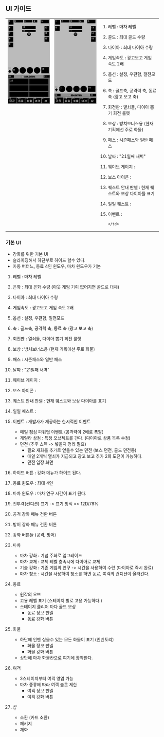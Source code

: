 
## UI 가이드

<table>
    <tr>
        <td valign = top>
            <img src = "image/window.png">
        </td>
        <td valign = top>
            <img src = "image/window1.png">
        </td>
        <td valign= top>
    
1) 레벨 : 마차 레벨 
2) 골드 : 최대 골드 수량 
3) 다이아 : 최대 다이아 수량
4) 게임속도 : 광고보고 게임 속도 2배
5) 옵션 : 설정, 우편함, 절전모드
6) 축 : 골드축, 공격력 축, 동료 축 (광고 보고 축)
7) 회전판 : 열쇠들, 다이아 뽑기 회전 룰렛
8) 보상 : 방치보너스용 (현재 기획에선 주로 화물)
9) 패스 : 시즌패스와 일반 패스
10) 날짜 : "21일째 새벽"
11) 웨이브 게이지 : 
12) 보스 아이콘 :
13) 퀘스트 안내 판넬 : 현재 퀘스트와 보상 다이아를 표기 
14) 일일 퀘스트 : 
15) 이벤트 :            
            
            
            
        </td>
    </tr>
</table>


### 기본 UI
- 강화를 위한 기본 UI
- 슬라이딩해서 하단부로 하이드 할수 있다. 
- 자동 버터느, 동료 4인 윈도우, 마차 윈도우가 기본

1) 레벨 : 마차 레벨 
2) 은화 : 최대 은화 수량 (아웃 게임 기획 없어지면 골드로 대체)
3) 다이아 : 최대 다이아 수량
4) 게임속도 : 광고보고 게임 속도 2배
5) 옵션 : 설정, 우편함, 절전모드

6) 축 : 골드축, 공격력 축, 동료 축 (광고 보고 축)
7) 회전판 : 열쇠들, 다이아 뽑기 회전 룰렛
8) 보상 : 방치보너스용 (현재 기획에선 주로 화물)
9) 패스 : 시즌패스와 일반 패스 

10) 날짜 : "21일째 새벽"
11) 웨이브 게이지 : 
12) 보스 아이콘 :

13) 퀘스트 안내 판넬 : 현재 퀘스트와 보상 다이아를 표기 
14) 일일 퀘스트 : 
15) 이벤트 : 개발사가 제공하는 한시적인 이벤트
    - 매일 점심 파워업 이벤트 (공격력이 2배로 폭팔) 
    - 게릴라 상점 : 특정 오브젝트를 판다. (다이아로 상품 목록 수정)  
    - 던전 (추후 스펙 -> 넣을지 정리 필요)
        - 필요 재화를 추가로 얻을수 있는 던전 (보스 던전, 골드 던전등)
        - 매일 2개씩 열쇠가 지급되고 광고 보고 추가 2회 도전이 가능하다.
        - 던전 입장 화면        

16) 하이드 버튼 : 강화 메뉴가 하이드 된다. 
17) 동료 윈도우 : 최대 4인
18) 마차 윈도우 : 마차 연구 시간이 표기 된다.
19) 전투력(컨디션) 표기 -> 표기 방식 => 12D/78% 
20) 공격 강화 메뉴 전환 버튼
21) 방어 강화 메뉴 전환 버튼
22) 강화 버튼들 (공격, 방어)

23) 마차 
      - 마차 강화 : 기념 주화로 업그레이드
      - 마차 교체 : 교체 레벨 충족시에 다이아로 교체 
      - 기술 강화 : 기존 게임의 연구 -> 시간을 사용하여 수련 (다이아로 즉시 완료)
      - 마차 청소 : 시간을 사용하여 청소를 하면 동료, 여객의 컨디션이 올라간다.

24) 동료
      - 원작의 오브
      - 고용 레벨 표기 (스테이지 별로 고용 가능하다.)
      - 스테이지 클리어 마다 골드 보상  
        - 동료 정보 판넬
        - 동료 강화 버튼   
  
25) 화물
      - 하단에 인벤 싣을수 있는 모든 화물이 표기 (인벤토리)
        - 화물 정보 판넬
        - 화물 강화 버튼 
      - 상단에 마차 화물칸으로 여기에 장착한다.

26) 여객
      - 3스테이지부터 여객 영엽 가능
      - 마차 종류에 따라 여객 슬롯 제한
        - 여객 정보 판넬
        - 여객 강화 버튼  
27) 샵   
      - 소환 (카드 소환)
      - 패키지
      - 재화

